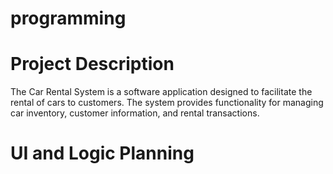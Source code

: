 # programming

# Project Description
The Car Rental System is a software application designed to facilitate the rental of cars to customers. The system provides functionality for managing car inventory, customer information, and rental transactions.


# UI and Logic Planning
